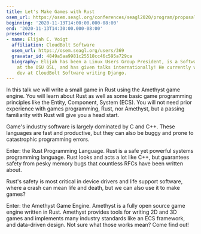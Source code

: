 ```yaml
---
title: Let's Make Games with Rust
osem_url: https://osem.seagl.org/conferences/seagl2020/program/proposals/737
beginning: '2020-11-13T14:00:00.000-08:00'
end: '2020-11-13T14:30:00.000-08:00'
presenters:
- name: Elijah C. Voigt
  affiliation: CloudBolt Software
  osem_url: https://osem.seagl.org/users/369
  gravatar_id: 4849a5aa9981c25518cc46c595a729ca
  biography: Elijah has been a Linux Users Group President, is a Software Developer
    at the OSU OSL, and has given talks internationally! He currently works as a software
    dev at CloudBolt Software writing Django.
---
```


In this talk we will write a small game in Rust using the Amethyst game engine. You will learn about Rust as well as some basic game programming principles like the Entity, Component, System (ECS). You will not need prior experience with games programming, Rust, nor Amethyst, but a passing familiarity with Rust will give you a head start.

Game's industry software is largely dominated by C and C++. These languages are fast and productive, but they can also be buggy and prone to catastrophic programming errors.

Enter: the Rust Programming Language. Rust is a safe yet powerful systems programming language. Rust looks and acts a lot like C++, but guarantees safety from pesky memory bugs that countless RFCs have been written about.

Rust's safety is most critical in device drivers and life support software, where a crash can mean life and death, but we can also use it to make games?

Enter: the Amethyst Game Engine. Amethyst is a fully open source game engine written in Rust. Amethyst provides tools for writing 2D and 3D games and implements many industry standards like an ECS framework, and data-driven design. Not sure what those works mean? Come find out!
